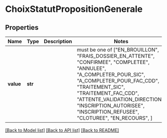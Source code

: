 # ChoixStatutPropositionGenerale


## Properties
Name | Type | Description | Notes
------------ | ------------- | ------------- | -------------
**value** | **str** |  |  must be one of ["EN_BROUILLON", "FRAIS_DOSSIER_EN_ATTENTE", "CONFIRMEE", "COMPLETEE", "ANNULEE", "A_COMPLETER_POUR_SIC", "A_COMPLETER_POUR_FAC_CDD", "TRAITEMENT_SIC", "TRAITEMENT_FAC_CDD", "ATTENTE_VALIDATION_DIRECTION", "INSCRIPTION_AUTORISEE", "INSCRIPTION_REFUSEE", "CLOTUREE", "EN_RECOURS", ]

[[Back to Model list]](../README.md#documentation-for-models) [[Back to API list]](../README.md#documentation-for-api-endpoints) [[Back to README]](../README.md)


